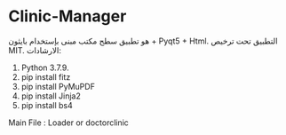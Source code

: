 # Clinic-Manager
هو تطبيق سطح مكتب مبنى بإستخدام بايثون + Pyqt5 + Html.
التطبيق تحت ترخيص MIT.
الارشادات:
1. Python 3.7.9.
2. pip install fitz
3. pip install PyMuPDF
4. pip install Jinja2
5. pip install bs4

Main File : Loader or doctorclinic
